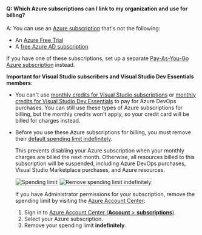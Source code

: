 <a name="which-azure-sub-for-billing"></a>

#### Q: Which Azure subscriptions can I link to my organization and use for billing?

A: You can use an [Azure subscription](https://azure.microsoft.com/pricing/purchase-options/) 
that's not the following:

*	An [Azure Free Trial](https://azure.microsoft.com/offers/ms-azr-0044p/)
*	A [free Azure AD subscription](/microsoft-365/compliance/use-your-free-azure-ad-subscription-in-office-365)

If you have one of these subscriptions, set up a separate 
[Pay-As-You-Go Azure subscription](https://azure.microsoft.com/offers/ms-azr-0003p/) 
instead. 

**Important for Visual Studio subscribers and Visual Studio Dev Essentials members**:

* You can't use [monthly credits for Visual Studio subscriptions](https://azure.microsoft.com/pricing/member-offers/msdn-benefits-details/) 
  or [monthly credits for Visual Studio Dev Essentials](https://azure.microsoft.com/offers/ms-azr-0022p/) to pay for Azure DevOps purchases. 
  You can still use these types of Azure subscriptions for billing, 
  but the monthly credits won't apply, so your credit card will be billed for charges instead.
 
* Before you use these Azure subscriptions for billing, you must remove their [default spending limit indefinitely](https://azure.microsoft.com/pricing/spending-limits/).

    This prevents disabling your Azure subscription 
    when your monthly charges are billed the next month. 
    Otherwise, all resources billed to this subscription 
    will be suspended, including Azure DevOps purchases,
    Visual Studio Marketplace purchases, and Azure resources.

    <img alt="Spending limit" src="/azure/devops/media/spending-limit.png" style="border: 1px solid #CCCCCC" />

    <img alt="Remove spending limit indefinitely" src="/azure/devops/media/azure-remove-spending-limit.png" style="border: 1px solid #CCCCCC" />

	If you have Administrator permissions for your subscription, 
	remove the spending limit by visiting the 
	[Azure Account Center](https://account.windowsazure.com):
	
  1. Sign in to [Azure Account Center (**Account** > **subscriptions**)](https://portal.azure.com). 
  2. Select your Azure subscription. 
  3. Remove your spending limit **indefinitely**.